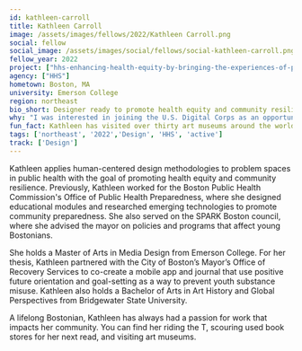 ```yaml
---
id: kathleen-carroll
title: Kathleen Carroll
image: /assets/images/fellows/2022/Kathleen Carroll.png
social: fellow
social_image: /assets/images/social/fellows/social-kathleen-carroll.png
fellow_year: 2022
project: ["hhs-enhancing-health-equity-by-bringing-the-experiences-of-people-with-Long-COVID"]
agency: ["HHS"]
hometown: Boston, MA
university: Emerson College
region: northeast
bio_short: Designer ready to promote health equity and community resilience 
why: "I was interested in joining the U.S. Digital Corps as an opportunity to do impactful work with other civic technologists, and furthermore to bring empathy and human-centered design to this work."
fun_fact: Kathleen has visited over thirty art museums around the world and is always looking for recommendations for her next trip. 
tags: ['northeast', '2022','Design', 'HHS', 'active']
track: ['Design']
---
```


Kathleen applies human-centered design methodologies to problem spaces in public health with the goal of promoting health equity and community resilience. Previously, Kathleen worked for the Boston Public Health Commission's Office of Public Health Preparedness, where she designed educational modules and researched emerging technologies to promote community preparedness. She also served on the SPARK Boston council, where she advised the mayor on policies and programs that affect young Bostonians. 

She holds a Master of Arts in Media Design from Emerson College. For her thesis, Kathleen partnered with the City of Boston’s Mayor’s Office of Recovery Services to co-create a mobile app and journal that use positive future orientation and goal-setting as a way to prevent youth substance misuse. Kathleen also holds a Bachelor of Arts in Art History and Global Perspectives from Bridgewater State University.

A lifelong Bostonian, Kathleen has always had a passion for work that impacts her community. You can find her riding the T, scouring used book stores for her next read, and visiting art museums.